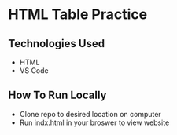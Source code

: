 # HTML Table Practice

## Technologies Used
* HTML
* VS Code

## How To Run Locally
* Clone repo to desired location on computer
* Run indx.html in your broswer to view website